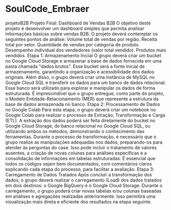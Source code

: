 # SoulCode_Embraer
projetoB2B
Projeto Final: Dashboard de Vendas B2B
O objetivo deste projeto é desenvolver um dashboard simples que permita analisar informações básicas sobre vendas B2B. O projeto deverá contemplar os seguintes pontos de análise:
Volume total de vendas por região.
Receita total por setor.
Quantidade de vendas por categoria de produto.
Desempenho individual dos vendedores (valor total vendido).
Produtos mais vendidos.
Etapa 1: Armazenamento Inicial
O grupo deverá criar um bucket no Google Cloud Storage e armazenar a base de dados fornecida em uma pasta chamada "dados brutos". Esse bucket será a fonte inicial de armazenamento, garantindo a organização e acessibilidade dos dados originais.
Além disso, o grupo deverá criar uma instância de MySQL no Google Cloud SQL e transferir os dados para um banco de dados relacional. Esse banco será utilizado para explorar e manipular os dados de forma estruturada. É imprescindível que o grupo entregue, como parte do projeto, o Modelo Entidade-Relacionamento (MER) que represente a estrutura da base de dados armazenada no banco.
Etapa 2: Processamento de Dados no Google Colab
Para esta etapa, o grupo deverá criar um notebook no Google Colab para realizar o processo de Extração, Transformação e Carga (ETL). A extração dos dados poderá ser feita diretamente do bucket no Google Cloud Storage, do banco relacional no Google Cloud SQL, ou utilizando ambos os métodos, demonstrando o conhecimento das ferramentas.
Durante o processo de transformação, é necessário que o grupo realize as manipulações adequadas nos dados, preparando-os para atender às perguntas do case. Isso pode incluir o tratamento de valores ausentes, a criação de novas colunas para análises específicas e a consolidação de informações em tabelas estruturadas. É essencial que todos os códigos sejam bem documentados, com comentários claros explicando cada etapa do processo, para facilitar a avaliação.
Etapa 3: Carregamento de Dados Tratados
Após concluir a transformação dos dados, o grupo deverá realizar o carregamento (Load) dos dados tratados em dois destinos: o Google BigQuery e o Google Cloud Storage.
Durante o carregamento, o grupo poderá criar novas tabelas e/ou colunas baseadas em análises e agregações realizadas anteriormente. Isso permitirá uma visualização mais direta e eficiente dos resultados na etapa seguinte.
